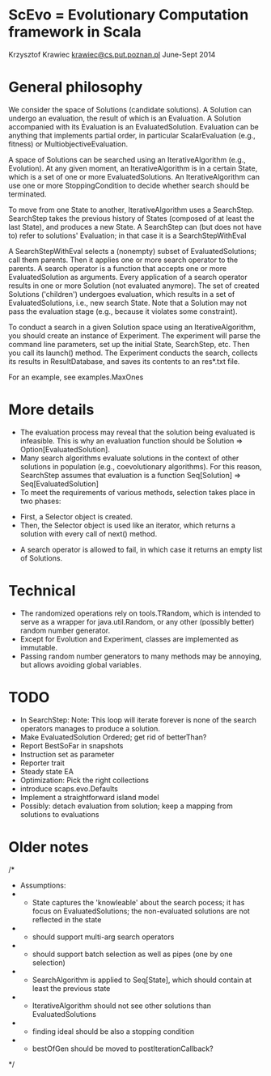 ScEvo = Evolutionary Computation framework in Scala
===================================================
Krzysztof Krawiec
krawiec@cs.put.poznan.pl
June-Sept 2014

General philosophy
===================

We consider the space of Solutions (candidate solutions). 
A Solution can undergo an evaluation, the result of which is an Evaluation. 
A Solution accompanied with its Evaluation is an EvaluatedSolution. 
Evaluation can be anything that implements partial order, in particular ScalarEvaluation (e.g., fitness) or MultiobjectiveEvaluation. 

A space of Solutions can be searched using an IterativeAlgorithm (e.g., Evolution). 
At any given moment, an IterativeAlgorithm is in a certain State, which is a set of one or more EvaluatedSolutions. 
An IterativeAlgorithm can use one or more StoppingCondition to decide whether search should be terminated. 

To move from one State to another, IterativeAlgorithm uses a SearchStep. 
SearchStep takes the previous history of States (composed of at least the last State), and produces a new State. 
A SearchStep can (but does not have to) refer to solutions' Evaluation; in that case it is a SearchStepWithEval

A SearchStepWithEval selects a (nonempty) subset of EvaluatedSolutions; call them parents. 
Then it applies one or more search operator to the parents. 
A search operator is a function that accepts one or more EvaluatedSolution as arguments. 
Every application of a search operator results in one or more Solution (not evaluated anymore). 
The set of created Solutions ('children') undergoes evaluation, which results in a set of EvaluatedSolutions, i.e., new search State. 
Note that a Solution may not pass the evaluation stage (e.g., because it violates some constraint). 

To conduct a search in a given Solution space using an IterativeAlgorithm, you should create an instance of Experiment. 
The experiment will parse the command line parameters, set up the initial State, SearchStep, etc.
Then you call its launch() method. 
The Experiment conducts the search, collects its results in ResultDatabase, and saves its contents to an res*.txt file. 

For an example, see examples.MaxOnes

More details
============

* The evaluation process may reveal that the solution being evaluated is infeasible. This is why an evaluation function should be Solution => Option[EvaluatedSolution]. 
* Many search algorithms evaluate solutions in the context of other solutions in population (e.g., coevolutionary algorithms). For this reason, SearchStep assumes that evaluation is a function Seq[Solution] => Seq[EvaluatedSolution]
* To meet the requirements of various methods, selection takes place in two phases: 
- First, a Selector object is created. 
- Then, the Selector object is used like an iterator, which returns a solution with every call of next() method. 
* A search operator is allowed to fail, in which case it returns an empty list of Solutions. 

Technical
=========

* The randomized operations rely on tools.TRandom, which is intended to serve as a wrapper for java.util.Random, 
or any other (possibly better) random number generator. 
* Except for Evolution and Experiment, classes are implemented as immutable.
* Passing random number generators to many methods may be annoying, but allows avoiding global variables. 

TODO
====

* In SearchStep: Note: This loop will iterate forever is none of the search operators manages to produce a solution. 
* Make EvaluatedSolution Ordered; get rid of betterThan?
* Report BestSoFar in snapshots
* Instruction set as parameter
* Reporter trait
* Steady state EA
* Optimization: Pick the right collections
* introduce scaps.evo.Defaults
* Implement a straightforward island model
* Possibly: detach evaluation from solution; keep a mapping from solutions to evaluations

Older notes
===========

/* 
 * Assumptions:
 * - State captures the 'knowleable' about the search pocess; it has focus on EvaluatedSolutions; the non-evaluated solutions are not reflected in the state
 * - should support multi-arg search operators
 * - should support batch selection as well as pipes (one by one selection)
 * - SearchAlgorithm is applied to Seq[State], which should contain at least the previous state
 * - IterativeAlgorithm should not see other solutions than EvaluatedSolutions
 * - finding ideal should be also a stopping condition
 * - bestOfGen should be moved to postIterationCallback?


 */